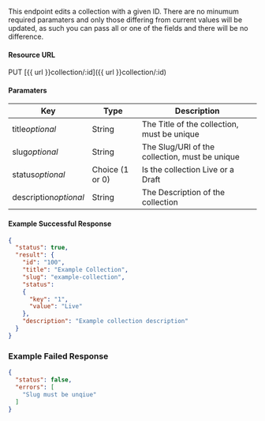 <!--
@title Update existing collection
@author Moltin Ltd
@description Updates a collection with the given ID

@sidebar 1
@family Collection
@rate No
@auth Yes
@format JSON
@http PUT
@version beta
-->
This endpoint edits a collection with a given ID. There are no minumum required paramaters and only those differing from current values will be updated, as such you can pass all or one of the fields and there will be no difference.


#### Resource URL
PUT [{{ url }}collection/:id]({{ url }}collection/:id)


#### Paramaters
Key | Type | Description
--- | ---- | -----------
title*optional* | String | The Title of the collection, must be unique
slug*optional* | String | The Slug/URI of the collection, must be unique
status*optional* | Choice (1 or 0) | Is the collection Live or a Draft
description*optional* | String | The Description of the collection

<!--code-->
#### Example Successful Response
``` json
{
  "status": true,
  "result": {
    "id": "100",
    "title": "Example Collection",
    "slug": "example-collection",
    "status":
    {
      "key": "1",
      "value": "Live"
    },
    "description": "Example collection description"
  }
}
```


### Example Failed Response
``` json
{
  "status": false,
  "errors": [
    "Slug must be unqiue"
  ]
}
```
<!--/code-->